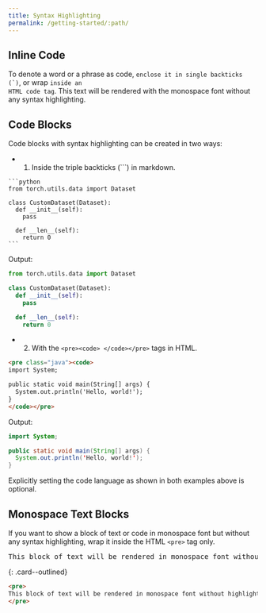 ```yaml
---
title: Syntax Highlighting
permalink: /getting-started/:path/
---
```



## Inline Code

To denote a word or a phrase as code, ``enclose it in single backticks (`)``, or wrap <code>inside an HTML code tag</code>. This text will be rendered with the monospace font without any syntax highlighting.

## Code Blocks

Code blocks with syntax highlighting can be created in two ways:

- 1) Inside the triple backticks (\`\`\`) in markdown.

<pre class="markdown"><code>```python
from torch.utils.data import Dataset

class CustomDataset(Dataset):
  def __init__(self):
    pass

  def __len__(self):
    return 0
```
</code></pre>

Output:

```python
from torch.utils.data import Dataset

class CustomDataset(Dataset):
  def __init__(self):
    pass

  def __len__(self):
    return 0
```

- 2) With the `<pre><code> </code></pre>` tags in HTML.

```HTML
<pre class="java"><code>
import System;

public static void main(String[] args) {
  System.out.println('Hello, world!');
}
</code></pre>
```

Output:

```java
import System;

public static void main(String[] args) {
  System.out.println('Hello, world!');
}
```

Explicitly setting the code language as shown in both examples above is optional.


## Monospace Text Blocks

If you want to show a block of text or code in monospace font but without any syntax highlighting, wrap it inside the HTML `<pre>` tag only.

<pre>
This block of text will be rendered in monospace font without highlighting.
</pre>
{: .card--outlined}

```HTML
<pre>
This block of text will be rendered in monospace font without highlighting.
</pre>
```
